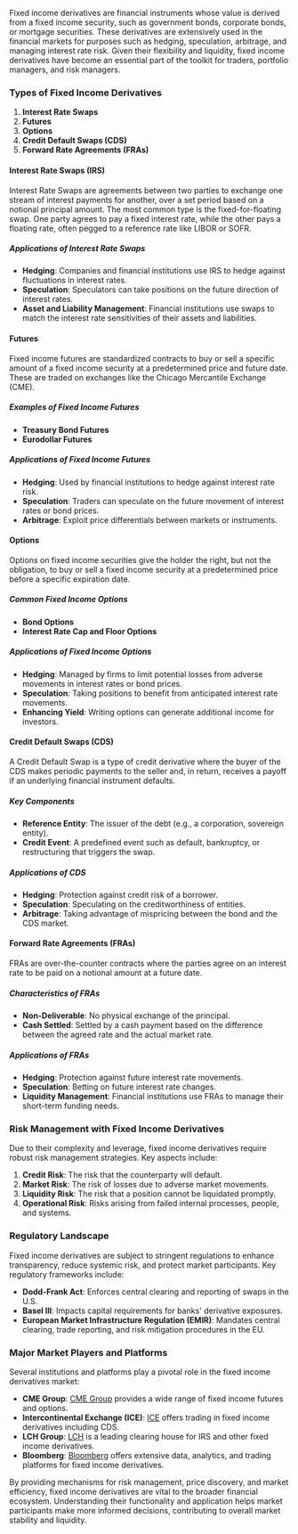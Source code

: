 Fixed income derivatives are financial instruments whose value is derived from a fixed income security, such as government bonds, corporate bonds, or mortgage securities. These derivatives are extensively used in the financial markets for purposes such as hedging, speculation, arbitrage, and managing interest rate risk. Given their flexibility and liquidity, fixed income derivatives have become an essential part of the toolkit for traders, portfolio managers, and risk managers.

### Types of Fixed Income Derivatives
1. **Interest Rate Swaps**
2. **Futures**
3. **Options**
4. **Credit Default Swaps (CDS)**
5. **Forward Rate Agreements (FRAs)**

#### Interest Rate Swaps (IRS)
Interest Rate Swaps are agreements between two parties to exchange one stream of interest payments for another, over a set period based on a notional principal amount. The most common type is the fixed-for-floating swap. One party agrees to pay a fixed interest rate, while the other pays a floating rate, often pegged to a reference rate like LIBOR or SOFR.

##### Applications of Interest Rate Swaps
- **Hedging**: Companies and financial institutions use IRS to hedge against fluctuations in interest rates.
- **Speculation**: Speculators can take positions on the future direction of interest rates.
- **Asset and Liability Management**: Financial institutions use swaps to match the interest rate sensitivities of their assets and liabilities.

#### Futures
Fixed income futures are standardized contracts to buy or sell a specific amount of a fixed income security at a predetermined price and future date. These are traded on exchanges like the Chicago Mercantile Exchange (CME).

##### Examples of Fixed Income Futures
- **Treasury Bond Futures**
- **Eurodollar Futures**

##### Applications of Fixed Income Futures
- **Hedging**: Used by financial institutions to hedge against interest rate risk.
- **Speculation**: Traders can speculate on the future movement of interest rates or bond prices.
- **Arbitrage**: Exploit price differentials between markets or instruments.

#### Options
Options on fixed income securities give the holder the right, but not the obligation, to buy or sell a fixed income security at a predetermined price before a specific expiration date.

##### Common Fixed Income Options
- **Bond Options**
- **Interest Rate Cap and Floor Options**

##### Applications of Fixed Income Options
- **Hedging**: Managed by firms to limit potential losses from adverse movements in interest rates or bond prices.
- **Speculation**: Taking positions to benefit from anticipated interest rate movements.
- **Enhancing Yield**: Writing options can generate additional income for investors.

#### Credit Default Swaps (CDS)
A Credit Default Swap is a type of credit derivative where the buyer of the CDS makes periodic payments to the seller and, in return, receives a payoff if an underlying financial instrument defaults.

##### Key Components
- **Reference Entity**: The issuer of the debt (e.g., a corporation, sovereign entity).
- **Credit Event**: A predefined event such as default, bankruptcy, or restructuring that triggers the swap.

##### Applications of CDS
- **Hedging**: Protection against credit risk of a borrower.
- **Speculation**: Speculating on the creditworthiness of entities.
- **Arbitrage**: Taking advantage of mispricing between the bond and the CDS market.

#### Forward Rate Agreements (FRAs)
FRAs are over-the-counter contracts where the parties agree on an interest rate to be paid on a notional amount at a future date.

##### Characteristics of FRAs
- **Non-Deliverable**: No physical exchange of the principal.
- **Cash Settled**: Settled by a cash payment based on the difference between the agreed rate and the actual market rate.

##### Applications of FRAs
- **Hedging**: Protection against future interest rate movements.
- **Speculation**: Betting on future interest rate changes.
- **Liquidity Management**: Financial institutions use FRAs to manage their short-term funding needs.

### Risk Management with Fixed Income Derivatives
Due to their complexity and leverage, fixed income derivatives require robust risk management strategies. Key aspects include:

1. **Credit Risk**: The risk that the counterparty will default.
2. **Market Risk**: The risk of losses due to adverse market movements.
3. **Liquidity Risk**: The risk that a position cannot be liquidated promptly.
4. **Operational Risk**: Risks arising from failed internal processes, people, and systems.

### Regulatory Landscape
Fixed income derivatives are subject to stringent regulations to enhance transparency, reduce systemic risk, and protect market participants. Key regulatory frameworks include:

- **Dodd-Frank Act**: Enforces central clearing and reporting of swaps in the U.S.
- **Basel III**: Impacts capital requirements for banks' derivative exposures.
- **European Market Infrastructure Regulation (EMIR)**: Mandates central clearing, trade reporting, and risk mitigation procedures in the EU.

### Major Market Players and Platforms
Several institutions and platforms play a pivotal role in the fixed income derivatives market:

- **CME Group**: [CME Group](https://www.cmegroup.com) provides a wide range of fixed income futures and options.
- **Intercontinental Exchange (ICE)**: [ICE](https://www.theice.com) offers trading in fixed income derivatives including CDS.
- **LCH Group**: [LCH](https://www.lch.com) is a leading clearing house for IRS and other fixed income derivatives.
- **Bloomberg**: [Bloomberg](https://www.bloomberg.com) offers extensive data, analytics, and trading platforms for fixed income derivatives.

By providing mechanisms for risk management, price discovery, and market efficiency, fixed income derivatives are vital to the broader financial ecosystem. Understanding their functionality and application helps market participants make more informed decisions, contributing to overall market stability and liquidity.